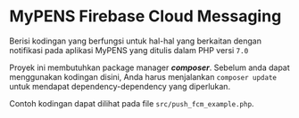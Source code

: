 # MyPENS Firebase Cloud Messaging

Berisi kodingan yang berfungsi untuk hal-hal yang berkaitan dengan notifikasi pada aplikasi MyPENS yang ditulis dalam 
PHP versi ```7.0```

Proyek ini membutuhkan package manager <b><i>composer</i></b>. Sebelum anda dapat menggunakan kodingan disini, Anda harus menjalankan 
```composer update``` untuk mendapat dependency-dependency yang diperlukan.

Contoh kodingan dapat dilihat pada file ```src/push_fcm_example.php```.
